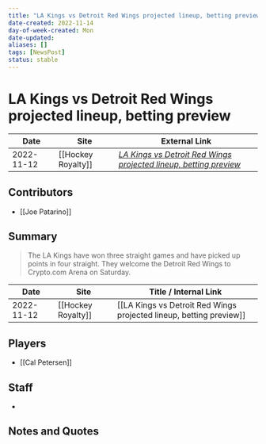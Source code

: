 ```yaml
---
title: "LA Kings vs Detroit Red Wings projected lineup, betting preview"
date-created: 2022-11-14
day-of-week-created: Mon
date-updated: 
aliases: []
tags: [NewsPost]
status: stable
---
```


# LA Kings vs Detroit Red Wings projected lineup, betting preview

| Date       | Site | External Link                                                                                                                                                             |
| ---------- | ---- | ------------------------------------------------------------------------------------------------------------------------------------------------------------------------- |
| 2022-11-12 | [[Hockey Royalty]] | [*LA Kings vs Detroit Red Wings projected lineup, betting preview*](https://hockeyroyalty.com/2022/11/12/la-kings-vs-detroit-red-wings-projected-lineup-betting-preview/) |

## Contributors
- [[Joe Patarino]]

## Summary
> The LA Kings have won three straight games and have picked up points in four straight. They welcome the Detroit Red Wings to Crypto.com Arena on Saturday.

| Date       | Site               | Title / Internal Link                                               |
| ---------- | ------------------ | ------------------------------------------------------------------- |
| 2022-11-12 | [[Hockey Royalty]] | [[LA Kings vs Detroit Red Wings projected lineup, betting preview]] |

## Players
- [[Cal Petersen]]

## Staff
- 

## Notes and Quotes
> 

